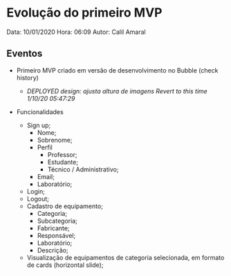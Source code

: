 # Evolução do primeiro MVP

Data: 10/01/2020
Hora: 06:09
Autor: Calil Amaral

## Eventos

* Primeiro MVP criado em versão de desenvolvimento no Bubble (check history)
  * *DEPLOYED design: ajusta altura de imagens Revert to this time 1/10/20 05:47:29*

* Funcionalidades
  * Sign up;
    * Nome;
    * Sobrenome;
    * Perfil
      * Professor;
      * Estudante;
      * Técnico / Administrativo;
    * Email;
    * Laboratório;
  * Login;
  * Logout;
  * Cadastro de equipamento;
    * Categoria;
    * Subcategoria;
    * Fabricante;
    * Responsável;
    * Laboratório;
    * Descrição;
  * Visualização de equipamentos de categoria selecionada, em formato de cards (horizontal slide);